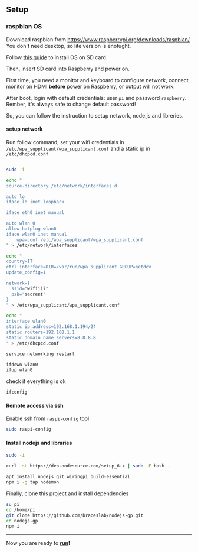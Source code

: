 ## Setup

### raspbian OS

Download raspbian from https://www.raspberrypi.org/downloads/raspbian/
You don't need desktop, so lite version is enotught.

Follow [this guide](https://www.raspberrypi.org/documentation/installation/installing-images/README.md) to install OS on SD card.

Then, insert SD card into Raspberry and power on.

First time, you need a monitor and keyboard to configure network, connect monitor on HDMI **before** power on Raspberry, or output will not work.

After boot, login with default credentials: user `pi` and password `raspberry`. Rember, it's always safe to change default password!

So, you can follow the instruction to setup network, node.js and libreries.

#### setup network

Run follow command; set your wifi credentials in ``/etc/wpa_supplicant/wpa_supplicant.conf`` and a static ip in ``/etc/dhcpcd.conf``

````bash

sudo -i

echo "
source-directory /etc/network/interfaces.d

auto lo
iface lo inet loopback

iface eth0 inet manual

auto wlan 0
allow-hotplug wlan0
iface wlan0 inet manual
    wpa-conf /etc/wpa_supplicant/wpa_supplicant.conf
" > /etc/network/interfaces

echo "
country=IT
ctrl_interface=DIR=/var/run/wpa_supplicant GROUP=netdev
update_config=1

network={
  ssid="wifiiii"
  psk="secreet"
}
" > /etc/wpa_supplicant/wpa_supplicant.conf 

echo "
interface wlan0
static ip_address=192.168.1.194/24
static routers=192.168.1.1
static domain_name_servers=8.8.8.8
" > /etc/dhcpcd.conf

service networking restart

ifdown wlan0
ifup wlan0
````

check if everything is ok

````bash
ifconfig
````

#### Remote access via ssh

Enable ssh from ``raspi-config`` tool

````bash
sudo raspi-config
````

#### Install nodejs and libraries

````bash
sudo -i

curl -sL https://deb.nodesource.com/setup_6.x | sudo -E bash -

apt install nodejs git wiringpi build-essential
npm i -g tap nodemon
````

Finally, clone this project and install dependencies

````bash
su pi
cd /home/pi
git clone https://github.com/braceslab/nodejs-gp.git
cd nodejs-gp
npm i
````

---

Now you are ready to **[run](./Run.md)!**

